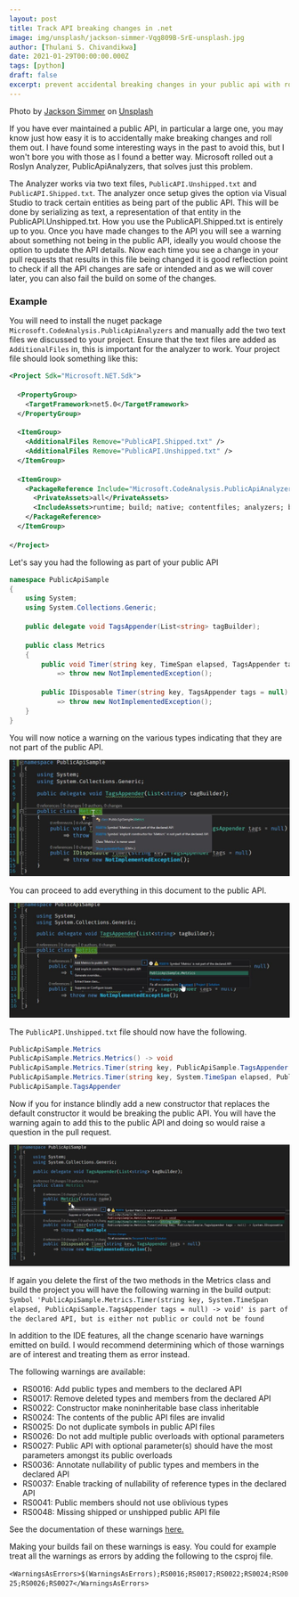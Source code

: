 ```yaml
---
layout: post
title: Track API breaking changes in .net
image: img/unsplash/jackson-simmer-Vqg809B-SrE-unsplash.jpg
author: [Thulani S. Chivandikwa]
date: 2021-01-29T00:00:00.000Z
tags: [python]
draft: false
excerpt: prevent accidental breaking changes in your public api with roslyn
---
```


Photo by <a href="https://unsplash.com/@simmerdownjpg?utm_source=unsplash&utm_medium=referral&utm_content=creditCopyText">Jackson Simmer</a> on <a href="https://unsplash.com/photos/Vqg809B-SrE?utm_source=unsplash&utm_medium=referral&utm_content=creditCopyText">Unsplash</a>


If you have ever maintained a public API, in particular a large one, you may know just how easy it is to accidentally make breaking changes and roll them out. I have found some interesting ways in the past to avoid this, but I won't bore you with those as I found a better way. Microsoft rolled out a Roslyn Analyzer, PublicApiAnalyzers, that solves just this problem.

The Analyzer works via two text files, `PublicAPI.Unshipped.txt` and `PublicAPI.Shipped.txt`. The analyzer once setup gives the option via Visual Studio to track certain entities as being part of the public API. This will be done by serializing as text, a representation of that entity in the PublicAPI.Unshipped.txt. How you use the PublicAPI.Shipped.txt is entirely up to you. Once you have made changes to the API you will see a warning about something not being in the public API, ideally you would choose the option to update the API details. Now each time you see a change in your pull requests that results in this file being changed it is good reflection point to check if all the API changes are safe or intended and as we will cover later, you can also fail the build on some of the changes.

### Example

You will need to install the nuget package `Microsoft.CodeAnalysis.PublicApiAnalyzers` and manually add the two text files we discussed to your project. Ensure that the text files are added as `AdditionalFiles` in, this is important for the analyzer to work. Your project file should look something like this:

```xml
<Project Sdk="Microsoft.NET.Sdk">

  <PropertyGroup>
    <TargetFramework>net5.0</TargetFramework>
  </PropertyGroup>

  <ItemGroup>
    <AdditionalFiles Remove="PublicAPI.Shipped.txt" />
    <AdditionalFiles Remove="PublicAPI.Unshipped.txt" />
  </ItemGroup>

  <ItemGroup>
    <PackageReference Include="Microsoft.CodeAnalysis.PublicApiAnalyzers" Version="3.3.2">
      <PrivateAssets>all</PrivateAssets>
      <IncludeAssets>runtime; build; native; contentfiles; analyzers; buildtransitive</IncludeAssets>
    </PackageReference>
  </ItemGroup>

</Project>
```

Let's say you had the following as part of your public API

```csharp
namespace PublicApiSample
{
    using System;
    using System.Collections.Generic;

    public delegate void TagsAppender(List<string> tagBuilder);

    public class Metrics
    {
        public void Timer(string key, TimeSpan elapsed, TagsAppender tags = null)
            => throw new NotImplementedException();

        public IDisposable Timer(string key, TagsAppender tags = null)
            => throw new NotImplementedException();
    }
}
```

You will now notice a warning on the various types indicating that they are not part of the public API.

![screenshot](https://raw.githubusercontent.com/chivandikwa/gatsby-casper/master/src/content/img/screenshots/tracking-breaking-changes/1.jpg)

You can proceed to add everything in this document to the public API.

![screenshot](https://raw.githubusercontent.com/chivandikwa/gatsby-casper/master/src/content/img/screenshots/tracking-breaking-changes/2.jpg)

The `PublicAPI.Unshipped.txt` file should now have the following.

```csharp
PublicApiSample.Metrics
PublicApiSample.Metrics.Metrics() -> void
PublicApiSample.Metrics.Timer(string key, PublicApiSample.TagsAppender tags = null) -> System.IDisposable
PublicApiSample.Metrics.Timer(string key, System.TimeSpan elapsed, PublicApiSample.TagsAppender tags = null) -> void
PublicApiSample.TagsAppender
```

Now if you for instance blindly add a new constructor that replaces the default constructor it would be breaking the public API. You will have the warning again to add this to the public API and doing so would raise a question in the pull request.

![screenshot](https://raw.githubusercontent.com/chivandikwa/gatsby-casper/master/src/content/img/screenshots/tracking-breaking-changes/3.jpg)

If again you delete the first of the two methods in the Metrics class and build the project you will have the following warning in the build output:
`Symbol 'PublicApiSample.Metrics.Timer(string key, System.TimeSpan elapsed, PublicApiSample.TagsAppender tags = null) -> void' is part of the declared API, but is either not public or could not be found`

In addition to the IDE features, all the change scenario have warnings emitted on build. I would recommend determining which of those warnings are of interest and treating them as error instead.

The following warnings are available:

- RS0016: Add public types and members to the declared API
- RS0017: Remove deleted types and members from the declared API
- RS0022: Constructor make noninheritable base class inheritable
- RS0024: The contents of the public API files are invalid
- RS0025: Do not duplicate symbols in public API files
- RS0026: Do not add multiple public overloads with optional parameters
- RS0027: Public API with optional parameter(s) should have the most parameters amongst its public overloads
- RS0036: Annotate nullability of public types and members in the declared API
- RS0037: Enable tracking of nullability of reference types in the declared API
- RS0041: Public members should not use oblivious types
- RS0048: Missing shipped or unshipped public API file

See the documentation of these warnings [here.](https://github.com/dotnet/roslyn-analyzers/blob/master/src/PublicApiAnalyzers/Microsoft.CodeAnalysis.PublicApiAnalyzers.md)

Making your builds fail on these warnings is easy. You could for example treat all the warnings as errors by adding the following to the csproj file.

`<WarningsAsErrors>$(WarningsAsErrors);RS0016;RS0017;RS0022;RS0024;RS0025;RS0026;RS0027</WarningsAsErrors>`
